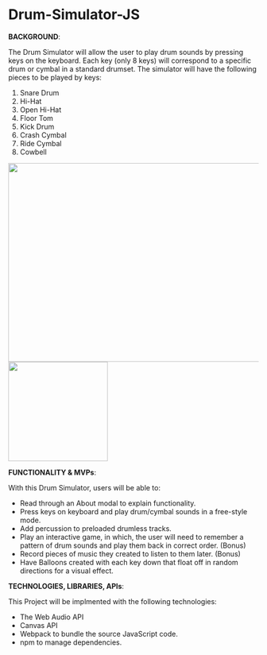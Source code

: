 # Drum-Simulator-JS

  **BACKGROUND**:

The Drum Simulator will allow the user to play drum sounds by pressing keys on the keyboard. Each key (only 8 keys) will correspond to a specific drum or cymbal in a standard drumset. The simulator will have the following pieces to be played by keys:
  1) Snare Drum
  2) Hi-Hat
  3) Open Hi-Hat
  4) Floor Tom
  5) Kick Drum
  6) Crash Cymbal
  7) Ride Cymbal
  8) Cowbell

<img src="https://user-images.githubusercontent.com/8636103/144727610-23570fe9-6704-4c75-96aa-4fb4118a4640.jpeg" width="600" height="400" /><img src="https://user-images.githubusercontent.com/8636103/144727847-96a8b869-c591-4bd4-a468-814acd6bd488.jpg" width="200" height="200" />

  **FUNCTIONALITY & MVPs**:

 With this Drum Simulator, users will be able to:

  - Read through an About modal to explain functionality. 
  - Press keys on keyboard and play drum/cymbal sounds in a free-style mode.
  - Add percussion to preloaded drumless tracks.
  - Play an interactive game, in which, the user will need to remember a pattern of drum sounds and play them back in correct order. (Bonus)
  - Record pieces of music they created to listen to them later. (Bonus)
  - Have Balloons created with each key down that float off in random directions for a visual effect.
  
<!--   In addition, this project will include:
  
   - An ABOUT modal describing how to interact with the simulator.
   - A production README. -->
   
   
<!--    **WIREFRAMES**
   
  <img width="900"  src="https://user-images.githubusercontent.com/8636103/144728495-55bad54f-9c6a-4cb2-aea4-d7ee10eb8814.png">
   
   - Nav Links will include links to this project's Github repo, developer's LinkedIn and the About modal.
   - Other functionality nav bar allows user to click buttons to start playing memory game and record pieces of music.
   - Labelled keys on the bottom of screen inform user which piece of drum set it corresponds to. -->
   
   
   **TECHNOLOGIES, LIBRARIES, APIs**:
   
   This Project will be implmented with the following technologies:
   
   - The Web Audio API 
   - Canvas API 
   - Webpack to bundle the source JavaScript code.
   - npm to manage dependencies.
   
   
   
<!--    **IMPLEMENTED TIMEFRAMES**:

  - **Friday Afternoon & Weekend**: Setup project, including getting webpack started. Reasearch Music/Audio APIs and Canvas on how to implement ideas. Start       writing the code to link sounds of drum/cymabls to correspond to pressing the correct keys on keyboard.

  - **Monday**: Finish up writing code for getting keys to make correct sounds and event listeners/handlers for when keys are pressed/unpressed so sounds are       heard correctly. Start styling keys/viewport with CSS.

  - **Tuesday**: Start working with Canvas API to write code to get pixelated character on screen to correspond to correct keys being played. 

  - **Wednesday**: Finish up code and CSS styling for pixelated character. If time permits start working on memory game/recording (bonus) features.

  - **Thursday Morning**: Review code and make small updates as needed. Deploy to GitHub pages.

 
  **BONUS FEATURES**:

  - Memory Game: user will try to re-enter random keys in correct order after hearing them once.

  - Recording feature: user will have the option to record any music played in freestyle mode.  -->
  
